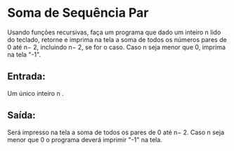# Soma de Sequência Par

Usando funções recursivas, faça um programa que dado um inteiro n
lido do teclado, retorne e imprima na tela a soma de todos os números pares de 0 até n−
2, incluindo n−
2, se for o caso. Caso n
seja menor que 0, imprima na tela "-1".

## Entrada:

Um único inteiro n
.

## Saída:

Será impresso na tela a soma de todos os pares de 0 até n− 2. Caso n
seja menor que 0 o programa deverá imprimir "-1" na tela.
